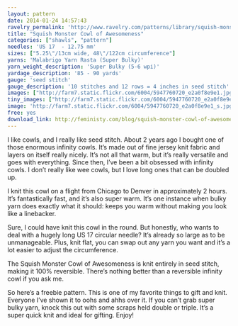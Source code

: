 ```yaml
---
layout: pattern
date: 2014-01-24 14:57:43
ravelry_permalink: 'http://www.ravelry.com/patterns/library/squish-monster-cowl-of-awesomeness'
title: "Squish Monster Cowl of Awesomeness"
categories: ["shawls", "pattern"]
needles: 'US 17  - 12.75 mm'
sizes: ["5.25\"/13cm wide, 48\"/122cm circumference"]
yarns: 'Malabrigo Yarn Rasta (Super Bulky)'
yarn_weight_description: 'Super Bulky (5-6 wpi)'
yardage_description: '85 - 90 yards'
gauge: 'seed stitch'
gauge_description: '10 stitches and 12 rows = 4 inches in seed stitch'
images: ["http://farm7.static.flickr.com/6004/5947760720_e2a0f8e9e1.jpg", "http://farm7.static.flickr.com/6017/5947760560_e1096ca1ee.jpg", "http://farm7.static.flickr.com/6005/5947205385_b5a8e626e1.jpg", "http://farm7.static.flickr.com/6142/5947761044_9ddbca53bb.jpg"]
tiny_images: ["http://farm7.static.flickr.com/6004/5947760720_e2a0f8e9e1_s.jpg", "http://farm7.static.flickr.com/6017/5947760560_e1096ca1ee_s.jpg", "http://farm7.static.flickr.com/6005/5947205385_b5a8e626e1_s.jpg", "http://farm7.static.flickr.com/6142/5947761044_9ddbca53bb_s.jpg"]
image: 'http://farm7.static.flickr.com/6004/5947760720_e2a0f8e9e1_s.jpg'
free: yes
download_link: http://feministy.com/blog/squish-monster-cowl-of-awesomeness/
---
```

<p>I like cowls, and I really like seed stitch. About 2 years ago I bought one of those enormous infinity cowls. It’s made out of fine jersey knit fabric and layers on itself really nicely. It’s not all that warm, but it’s really versatile and goes with everything. Since then, I’ve been a bit obsessed with infinity cowls. I don’t really like wee cowls, but I love long ones that can be doubled up.</p>

<p>I knit this cowl on a flight from Chicago to Denver in approximately 2 hours. It’s fantastically fast, and it’s also super warm. It’s one instance when bulky yarn does exactly what it should: keeps you warm without making you look like a linebacker.</p>

<p>Sure, I could have knit this cowl in the round. But honestly, who wants to deal with a hugely long US 17 circular needle? It’s already so large as to be unmanageable. Plus, knit flat, you can swap out any yarn you want and it’s a lot easier to adjust the circumference.</p>

<p>The Squish Monster Cowl of Awesomeness is knit entirely in seed stitch, making it 100% reversible. There’s nothing better than a reversible infinity cowl if you ask me.</p>

<p>So here’s a freebie pattern. This is one of my favorite things to gift and knit. Everyone I’ve shown it to oohs and ahhs over it. If you can’t grab super bulky yarn, knock this out with some scraps held double or triple. It’s a super quick knit and ideal for gifting. Enjoy!</p>